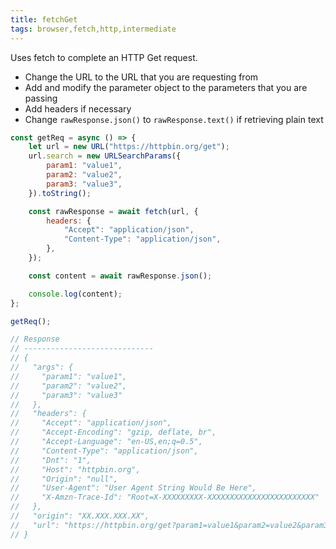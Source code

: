 ```yaml
---
title: fetchGet
tags: browser,fetch,http,intermediate
---
```


Uses fetch to complete an HTTP Get request.

- Change the URL to the URL that you are requesting from
- Add and modify the parameter object to the parameters that you are passing
- Add headers if necessary
- Change `rawResponse.json()` to `rawResponse.text()` if retrieving plain text

```js
const getReq = async () => {
	let url = new URL("https://httpbin.org/get");
	url.search = new URLSearchParams({
		param1: "value1",
		param2: "value2",
		param3: "value3",
	}).toString();

	const rawResponse = await fetch(url, {
		headers: {
			"Accept": "application/json",
			"Content-Type": "application/json",
		},
	});

	const content = await rawResponse.json();

	console.log(content);
};
```

```js
getReq();

// Response
// -----------------------------
// {
//   "args": {
//     "param1": "value1",
//     "param2": "value2",
//     "param3": "value3"
//   },
//   "headers": {
//     "Accept": "application/json",
//     "Accept-Encoding": "gzip, deflate, br",
//     "Accept-Language": "en-US,en;q=0.5",
//     "Content-Type": "application/json",
//     "Dnt": "1",
//     "Host": "httpbin.org",
//     "Origin": "null",
//     "User-Agent": "User Agent String Would Be Here",
//     "X-Amzn-Trace-Id": "Root=X-XXXXXXXXX-XXXXXXXXXXXXXXXXXXXXXXXX"
//   },
//   "origin": "XX.XXX.XXX.XX",
//   "url": "https://httpbin.org/get?param1=value1&param2=value2&param3=value3"
// }
```
